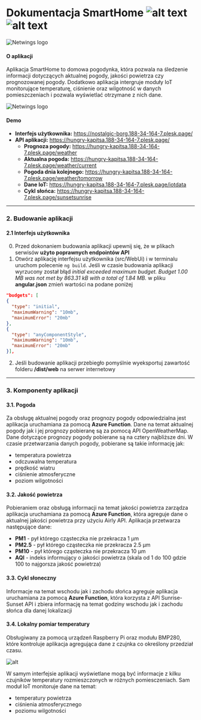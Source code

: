 # Dokumentacja SmartHome ![alt text](https://img.shields.io/badge/Aplikacja-1.0-blue) ![alt text](https://img.shields.io/badge/Dokumentacja-1.2-green)
![Netwings logo](https://github.com/awrobel196/CSharpDeveloper/blob/main/_Assets/logos.jpg?raw=true)



#### O aplikacji
Aplikacja SmartHome to domowa pogodynka, która pozwala na śledzenie informacji dotyczących aktualnej pogody, jakości powietrza czy prognozowanej pogody. Dodatkowo aplikacja intergruje moduły IoT monitorujące temperaturę, ciśnienie oraz wilgotność w danych pomieszczeniach i pozwala wyświetlać otrzymane z nich dane.

![Netwings logo](https://github.com/awrobel196/CSharpDeveloper/blob/main/_Assets/weather_forecast_roun.png?raw=true)

#### Demo
- **Interfejs użytkownika:** https://nostalgic-borg.188-34-164-7.plesk.page/
- **API aplikacji:** https://hungry-kapitsa.188-34-164-7.plesk.page/
  - **Prognoza pogody:** https://hungry-kapitsa.188-34-164-7.plesk.page/weather
  - **Aktualna pogoda:** https://hungry-kapitsa.188-34-164-7.plesk.page/weather/current
  - **Pogoda dnia kolejnego:** https://hungry-kapitsa.188-34-164-7.plesk.page/weather/tomorrow
  - **Dane IoT:** https://hungry-kapitsa.188-34-164-7.plesk.page/iotdata
  - **Cykl słońca:** https://hungry-kapitsa.188-34-164-7.plesk.page/sunsetsunrise
---

### 2. Budowanie aplikacji
#### 2.1 Interfejs użytkownika
0. Przed dokonaniem budowania aplikacji upewnij się, że w plikach serwisów **użyto poprawnych endpointów API**
1. Otwórz aplikację interfejsu użytkownika (src/WebUi) i w terminalu uruchom polecenie `ng build`. Jeśli w czasie budowania aplikacji wyrzucony został błąd *initial exceeded maximum budget. Budget 1.00 MB was not met by 863.31 kB with a total of 1.84 MB.* w pliku **angular.json** zmień wartości na podane poniżej
``` json
"budgets": [
{
  "type": "initial",
  "maximumWarning": "10mb",
  "maximumError": "20mb"
},
{
  "type": "anyComponentStyle",
  "maximumWarning": "10mb",
  "maximumError": "20mb"
}],
```

2. Jeśli budowanie aplikacji przebiegło pomyślnie wyeksportuj zawartość folderu **/dist/web** na serwer internetowy

---

### 3. Komponenty aplikacji

#### 3.1. Pogoda
Za obsługę aktualnej pogody oraz prognozy pogody odpowiedzialna jest aplikacja uruchamiana za pomocą **Azure Function**. Dane na temat aktualnej pogody jak i jej prognozy pobieranę są za pomocą API OpenWeatherMap. Dane dotyczące prognozy pogody pobierane są na cztery najbliższe dni. W czasie przetwarzania danych pogody, pobierane są takie informację jak:
- temperatura powietrza
- odczuwalna temperatura
- prędkość wiatru
- ciśnienie atmosferyczne
- poziom wilgotności

#### 3.2. Jakość powietrza
Pobieraniem oraz obsługą informacji na temat jakości powietrza zarządza aplikacja uruchamiana za pomocą **Azure Function**, która agreguje dane o aktualnej jakości powietrza przy użyciu Airly API. Aplikacja przetwarza następujące dane:
- **PM1** - pył którego cząsteczka nie przekracza 1 μm
- **PM2.5** - pył którego cząsteczka nie przekracza 2.5 μm
- **PM10** - pył którego cząsteczka nie przekracza 10 μm
- **AQI** - indeks informujący o jakości powietrza (skala od 1 do 100 gdzie 100 to najgorsza jakość powietrza)

#### 3.3. Cykl słoneczny
Informacje na temat wschodu jak i zachodu słońca agreguje aplikacja uruchamiana za pomocą **Azure Function**, która korzysta z API Sunrise-Sunset API i zbiera informację na temat godziny wschodu jak i zachodu słońca dla danej lokalizacji

#### 3.4. Lokalny pomiar temperatury
Obsługiwany za pomocą urządzeń Raspberry Pi oraz modułu BMP280, które kontroluje aplikacja agregująca dane z czujnka co określony przedział czasu. 

![alt](https://github.com/awrobel196/CSharpDeveloper/blob/main/_Assets/pi_round.png?raw=true)

W samym interfejsie aplikacji wyświetlane mogą być informacje z kilku czujników temperatury rozmieszczonych w różnych pomiesczeniach. Sam moduł IoT monitoruje dane na temat:
- temperatury powietrza
- ciśnienia atmosferycznego
- poziomu wilgotności
